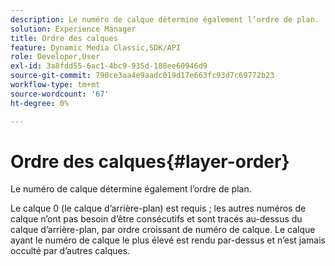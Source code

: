 ```yaml
---
description: Le numéro de calque détermine également l’ordre de plan.
solution: Experience Manager
title: Ordre des calques
feature: Dynamic Media Classic,SDK/API
role: Developer,User
exl-id: 3a8fdd55-6ac1-4bc9-935d-188ee60946d9
source-git-commit: 790ce3aa4e9aadc019d17e663fc93d7c69772b23
workflow-type: tm+mt
source-wordcount: '67'
ht-degree: 0%

---
```


# Ordre des calques{#layer-order}

Le numéro de calque détermine également l’ordre de plan.

Le calque 0 (le calque d’arrière-plan) est requis ; les autres numéros de calque n’ont pas besoin d’être consécutifs et sont tracés au-dessus du calque d’arrière-plan, par ordre croissant de numéro de calque. Le calque ayant le numéro de calque le plus élevé est rendu par-dessus et n’est jamais occulté par d’autres calques.
